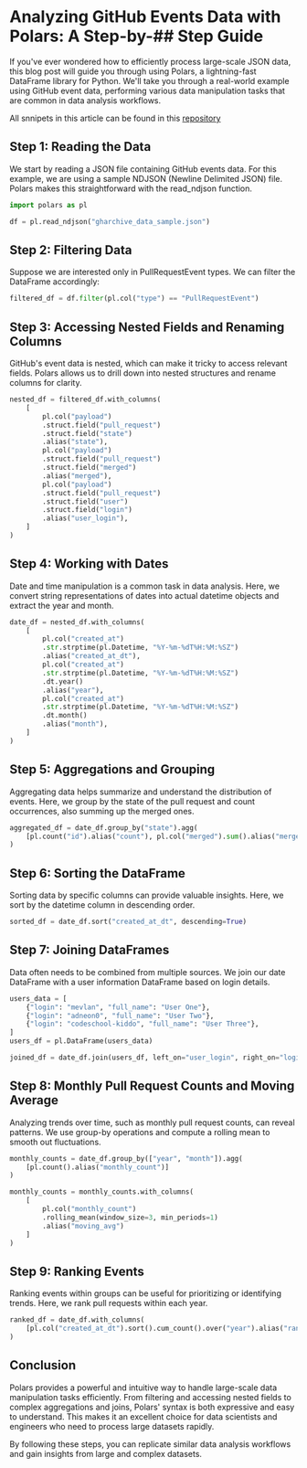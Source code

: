 # Analyzing GitHub Events Data with Polars: A Step-by-## Step Guide

If you've ever wondered how to efficiently process large-scale JSON data, this blog post will guide you through using Polars, a lightning-fast DataFrame library for Python. We'll take you through a real-world example using GitHub event data, performing various data manipulation tasks that are common in data analysis workflows.

All snnipets in this article can be found in this [repository](https://github.com/nearform/polars-examples)

## Step 1: Reading the Data

We start by reading a JSON file containing GitHub events data. For this example, we are using a sample NDJSON (Newline Delimited JSON) file. Polars makes this straightforward with the read_ndjson function.

```python
import polars as pl

df = pl.read_ndjson("gharchive_data_sample.json")
```

## Step 2: Filtering Data

Suppose we are interested only in PullRequestEvent types. We can filter the DataFrame accordingly:

```python
filtered_df = df.filter(pl.col("type") == "PullRequestEvent")
```

## Step 3: Accessing Nested Fields and Renaming Columns

GitHub's event data is nested, which can make it tricky to access relevant fields. Polars allows us to drill down into nested structures and rename columns for clarity.

```python
nested_df = filtered_df.with_columns(
    [
        pl.col("payload")
        .struct.field("pull_request")
        .struct.field("state")
        .alias("state"),
        pl.col("payload")
        .struct.field("pull_request")
        .struct.field("merged")
        .alias("merged"),
        pl.col("payload")
        .struct.field("pull_request")
        .struct.field("user")
        .struct.field("login")
        .alias("user_login"),
    ]
)
```

## Step 4: Working with Dates

Date and time manipulation is a common task in data analysis. Here, we convert string representations of dates into actual datetime objects and extract the year and month.

```python
date_df = nested_df.with_columns(
    [
        pl.col("created_at")
        .str.strptime(pl.Datetime, "%Y-%m-%dT%H:%M:%SZ")
        .alias("created_at_dt"),
        pl.col("created_at")
        .str.strptime(pl.Datetime, "%Y-%m-%dT%H:%M:%SZ")
        .dt.year()
        .alias("year"),
        pl.col("created_at")
        .str.strptime(pl.Datetime, "%Y-%m-%dT%H:%M:%SZ")
        .dt.month()
        .alias("month"),
    ]
)
```

## Step 5: Aggregations and Grouping

Aggregating data helps summarize and understand the distribution of events. Here, we group by the state of the pull request and count occurrences, also summing up the merged ones.

```python
aggregated_df = date_df.group_by("state").agg(
    [pl.count("id").alias("count"), pl.col("merged").sum().alias("merged_count")]
)
```

## Step 6: Sorting the DataFrame

Sorting data by specific columns can provide valuable insights. Here, we sort by the datetime column in descending order.

```python
sorted_df = date_df.sort("created_at_dt", descending=True)
```

## Step 7: Joining DataFrames

Data often needs to be combined from multiple sources. We join our date DataFrame with a user information DataFrame based on login details.

```python
users_data = [
    {"login": "mevlan", "full_name": "User One"},
    {"login": "adneon0", "full_name": "User Two"},
    {"login": "codeschool-kiddo", "full_name": "User Three"},
]
users_df = pl.DataFrame(users_data)

joined_df = date_df.join(users_df, left_on="user_login", right_on="login", how="inner")
```

## Step 8: Monthly Pull Request Counts and Moving Average

Analyzing trends over time, such as monthly pull request counts, can reveal patterns. We use group-by operations and compute a rolling mean to smooth out fluctuations.

```python
monthly_counts = date_df.group_by(["year", "month"]).agg(
    [pl.count().alias("monthly_count")]
)

monthly_counts = monthly_counts.with_columns(
    [
        pl.col("monthly_count")
        .rolling_mean(window_size=3, min_periods=1)
        .alias("moving_avg")
    ]
)
```

## Step 9: Ranking Events

Ranking events within groups can be useful for prioritizing or identifying trends. Here, we rank pull requests within each year.

```python
ranked_df = date_df.with_columns(
    [pl.col("created_at_dt").sort().cum_count().over("year").alias("rank_within_year")]
)
```

## Conclusion

Polars provides a powerful and intuitive way to handle large-scale data manipulation tasks efficiently. From filtering and accessing nested fields to complex aggregations and joins, Polars' syntax is both expressive and easy to understand. This makes it an excellent choice for data scientists and engineers who need to process large datasets rapidly.

By following these steps, you can replicate similar data analysis workflows and gain insights from large and complex datasets.